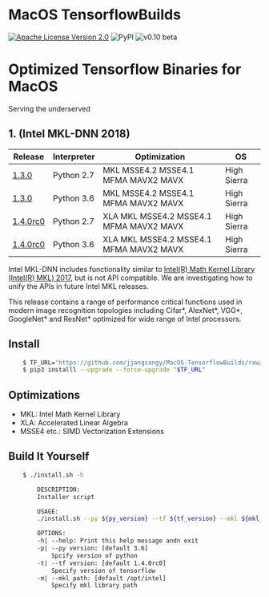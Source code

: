 MacOS TensorflowBuilds
======================
[![Apache License Version 2.0](https://img.shields.io/badge/license-Apache_2.0-green.svg)](LICENSE)
![PyPI](https://img.shields.io/pypi/format/Django.svg)
![v0.10 beta](https://img.shields.io/badge/v0.10-beta-orange.svg)

# Optimized Tensorflow Binaries for MacOS
Serving the underserved

## 1. (Intel MKL-DNN 2018)

| Release                                                                                                                                      | Interpreter | Optimization                            | OS          |
|----------------------------------------------------------------------------------------------------------------------------------------------|-------------|-----------------------------------------|-------------|
| [1.3.0](https://github.com/jjangsangy/MacOS-TensorflowBuilds/raw/master/python2.7/tensorflow-1.3.1-cp27-cp27m-macosx_10_13_x86_64.whl)       | Python 2.7  | MKL MSSE4.2 MSSE4.1 MFMA MAVX2 MAVX     | High Sierra |
| [1.3.0](https://github.com/jjangsangy/MacOS-TensorflowBuilds/raw/master/python3.6/tensorflow-1.3.1-cp36-cp36m-macosx_10_13_x86_64.whl)       | Python 3.6  | MKL MSSE4.2 MSSE4.1 MFMA MAVX2 MAVX     | High Sierra |
| [1.4.0rc0](https://github.com/jjangsangy/MacOS-TensorflowBuilds/raw/master/python2.7/tensorflow-1.4.0rc0-cp27-cp27m-macosx_10_13_x86_64.whl) | Python 2.7  | XLA MKL MSSE4.2 MSSE4.1 MFMA MAVX2 MAVX | High Sierra |
| [1.4.0rc0](https://github.com/jjangsangy/MacOS-TensorflowBuilds/raw/master/python3.6/tensorflow-1.4.0rc0-cp36-cp36m-macosx_10_13_x86_64.whl) | Python 3.6  | XLA MKL MSSE4.2 MSSE4.1 MFMA MAVX2 MAVX | High Sierra |

Intel MKL-DNN includes functionality similar to [Intel(R) Math Kernel
Library (Intel(R) MKL) 2017](https://software.intel.com/en-us/intel-mkl), but is not
API compatible. We are investigating how to unify the APIs in future Intel MKL releases.

This release contains a range of performance critical functions used in modern
image recognition topologies including Cifar\*, AlexNet\*, VGG\*, 
GoogleNet\* and ResNet\* optimized for wide range of Intel processors.


## Install


```sh
    $ TF_URL='https://github.com/jjangsangy/MacOS-TensorflowBuilds/raw/master/python3.6/tensorflow-1.4.0rc0-cp36-cp36m-macosx_10_13_x86_64.whl'
    $ pip3 installl --upgrade --force-upgrade "$TF_URL"
```

## Optimizations
* MKL: Intel Math Kernel Library
* XLA: Accelerated Linear Algebra
* MSSE4 etc.: SIMD Vectorization Extensions


## Build It Yourself

```sh
    $ ./install.sh -h

        DESCRIPTION:
        Installer script

        USAGE:
        ./install.sh --py ${py_version} --tf ${tf_version} --mkl ${mkl_dir}

        OPTIONS:
        -h| --help: Print this help message andn exit
        -p| --py version: [default 3.6]
            Spcify version of python
        -t| --tf version: [default 1.4.0rc0]
            Specify version of tensorflow
        -m| --mkl path: [default /opt/intel]
            Specify mkl library path
```
